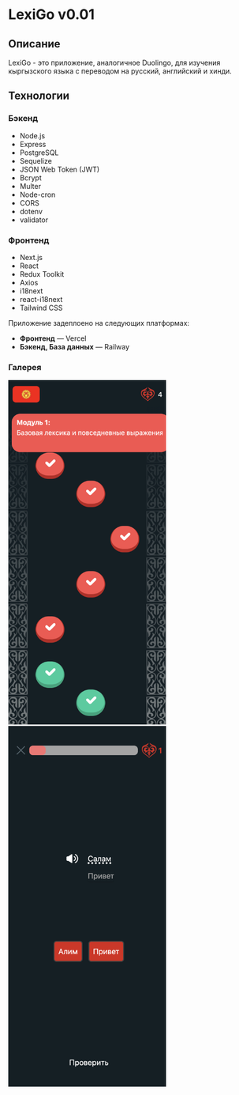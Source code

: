 # LexiGo v0.01

## Описание

LexiGo - это приложение, аналогичное Duolingo, для изучения кыргызского языка с переводом на русский, английский и хинди.

## Технологии

### Бэкенд

- Node.js
- Express
- PostgreSQL
- Sequelize
- JSON Web Token (JWT)
- Bcrypt
- Multer
- Node-cron
- CORS
- dotenv
- validator

### Фронтенд

- Next.js
- React
- Redux Toolkit
- Axios
- i18next
- react-i18next
- Tailwind CSS

Приложение задеплоено на следующих платформах:

- **Фронтенд** — Vercel
- **Бэкенд, База данных** — Railway

### Галерея

<img src="./frontend/public/mainMini.png" width="320"/>
<img src="./frontend/public/levelMini.png" width="320"/>
